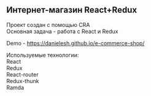 ## Интернет-магазин React+Redux
Проект создан с помощью CRA  
Основная задача - работа с React и Redux  

Demo - https://danielesh.github.io/e-commerce-shop/

Используемые технологии:  
React  
Redux  
React-router  
Redux-thunk  
Ramda
